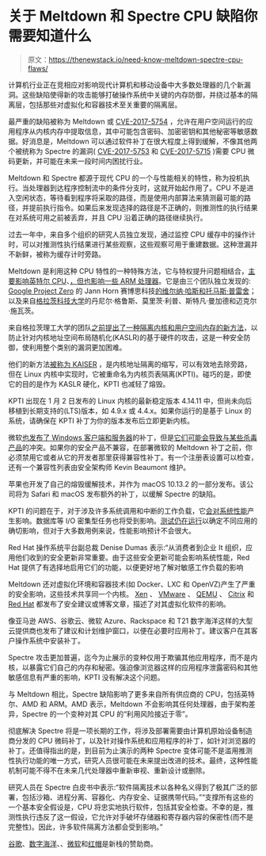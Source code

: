 # 关于 Meltdown 和 Spectre CPU 缺陷你需要知道什么

> 原文：<https://thenewstack.io/need-know-meltdown-spectre-cpu-flaws/>

计算机行业正在竞相应对影响现代计算机和移动设备中大多数处理器的几个新漏洞。这些缺陷使得新的攻击能够打破操作系统中关键的内存防御，并绕过基本的隔离层，包括那些对虚拟化和容器技术至关重要的隔离层。

最严重的缺陷被称为 Meltdown 或 [CVE-2017-5754](https://cve.mitre.org/cgi-bin/cvename.cgi?name=CVE-2017-5754) ，允许在用户空间运行的应用程序从内核内存中提取信息，其中可能包含密码、加密密钥和其他秘密等敏感数据。好消息是，Meltdown 可以通过软件补丁在很大程度上得到缓解，不像其他两个被统称为 Spectre 的漏洞( [CVE-2017-5753](https://cve.mitre.org/cgi-bin/cvename.cgi?name=CVE-2017-5753) 和 [CVE-2017-5715](https://cve.mitre.org/cgi-bin/cvename.cgi?name=CVE-2017-5715) )需要 CPU 微码更新，并可能在未来一段时间内困扰行业。

Meltdown 和 Spectre 都源于现代 CPU 的一个与性能相关的特性，称为投机执行。当处理器到达程序控制流中的条件分支时，这就开始起作用了。CPU 不是进入空闲状态，等待看到程序将采取的路径，而是使用内部算法来猜测最可能的路径，并提前执行指令。如果后来发现选择的路径是不正确的，则推测性的执行结果在对系统可用之前被丢弃，并且 CPU 沿着正确的路径继续执行。

过去一年中，来自多个组织的研究人员独立发现，通过监控 CPU 缓存中的操作计时，可以对推测性执行结果进行某些观察，这些观察可用于重建数据。这种泄漏并不新鲜，被称为缓存计时旁路。

Meltdown 是利用这种 CPU 特性的一种特殊方法，它与特权提升问题相结合，[主要影响英特尔 CPU](https://newsroom.intel.com/press-kits/security-exploits-intel-products/)、[，但也影响一些 ARM 处理器](https://developer.arm.com/support/security-update)。它是由三个团队独立发现的: [Google Project Zero](https://googleprojectzero.blogspot.com/) 的 Jann Horn 赛博思科技[的维尔纳·哈斯和托马斯·普雷舍](https://www.cyberus-technology.de/)；以及来自[格拉茨科技大学](https://www.tugraz.at/home/)的丹尼尔·格鲁斯、莫里茨·利普、斯特凡·曼加德和迈克尔·施瓦茨。

来自格拉茨理工大学的团队[之前提出了一种隔离内核和用户空间内存的新方法](https://gruss.cc/files/kaiser.pdf)，以防止针对内核地址空间布局随机化(KASLR)的基于硬件的攻击，这是一种安全防御，使利用整个类别的漏洞更加困难。

他们的新方法[被称为 KAISER](https://lwn.net/Articles/738975/) ，是内核地址隔离的缩写，可以有效地去除旁路，但在 Linux 内核中实现时，它被重命名为内核页表隔离(KPTI)。碰巧的是，即使它的目的是作为 KASLR 硬化，KPTI 也减轻了熔毁。

KPTI 出现在 1 月 2 日发布的 Linux 内核的最新稳定版本 4.14.11 中，但尚未向后移植到长期支持的(LTS)版本，如 4.9.x 或 4.4.x。如果你运行的是基于 Linux 的系统，请确保在 KPTI 补丁为你的版本发布后立即更新内核。

微软[也发布了 Windows 客户端和服务器](https://portal.msrc.microsoft.com/en-us/security-guidance/advisory/adv180002)的补丁，但是[它们可能会导致与某些杀毒产品](https://support.microsoft.com/en-us/help/4072699/important-information-regarding-the-windows-security-updates-released)的冲突。如果你的安全产品不兼容，在部署微软的 Meltdown 补丁之前，你必须禁用它或者从它的开发者那里获得兼容性补丁。有一个注册表设置可以检查，还有一个兼容性列表由安全架构师 Kevin Beaumont 维护。

苹果也开发了自己的熔毁缓解技术，并作为 macOS 10.13.2 的一部分发布。该公司将为 Safari 和 macOS 发布额外的补丁，以缓解 Spectre 的缺陷。

KPTI 的问题在于，对于涉及许多系统调用和中断的工作负载，它[会对系统性能](https://access.redhat.com/articles/3307751)产生影响。数据库等 I/O 密集型任务也将受到影响。[测试仍在运行](https://www.phoronix.com/scan.php?page=article&item=linux-kpti-pcid&num=2)以确定不同应用的确切影响，但对于大多数用例来说，性能影响预计不会很大。

Red Hat 操作系统平台副总裁 Denise Dumas 表示:“从消费者到企业 It 组织，应用他们收到的安全更新非常重要。由于这些安全更新可能会影响系统性能，Red Hat 提供了有选择地启用它们的功能，以便更好地了解对敏感工作负载的影响

Meltdown 还对虚拟化环境和容器技术(如 Docker、LXC 和 OpenVZ)产生了严重的安全影响，这些技术共享同一个内核。 [Xen](https://blog.xenproject.org/2018/01/04/xen-project-spectremeltdown-faq/) 、 [VMware](https://www.vmware.com/us/security/advisories/VMSA-2018-0002.html) 、 [QEMU](https://www.qemu.org/2018/01/04/spectre/) 、 [Citrix](https://support.citrix.com/article/CTX231390) 和 [Red Hat](https://access.redhat.com/security/vulnerabilities/speculativeexecution) 都发布了安全建议或博客文章，描述了对其虚拟化软件的影响。

像亚马逊 AWS、谷歌云、微软 Azure、Rackspace 和 T21 数字海洋这样的大型云提供商也发布了建议和计划维护窗口，以便在必要时应用补丁。建议客户在其客户操作系统中安装补丁。

Spectre 攻击更加普遍，迄今为止展示的变种仅用于欺骗其他应用程序，而不是内核，以暴露它们自己的内存和秘密。强迫像浏览器这样的应用程序泄露密码和其他敏感信息有严重的影响，KPTI 没有解决这个问题。

与 Meltdown 相比，Spectre 缺陷影响了更多来自所有供应商的 CPU，包括英特尔、AMD 和 ARM。AMD 表示，Meltdown 不会影响其任何处理器，由于架构差异，Spectre 的一个变种对其 CPU 的“利用风险接近于零”。

彻底解决 Spectre 将是一项长期的工作，将涉及部署需要由计算机原始设备制造商分发的 CPU 微码补丁，以及针对操作系统和应用程序的补丁，如针对浏览器的补丁。还值得指出的是，到目前为止演示的两种 Spectre 变体可能不是滥用推测性执行功能的唯一方式，研究人员很可能在未来提出改进的技术。最终，这种性能机制可能不得不在未来几代处理器中重新审视、重新设计或删除。

研究人员在 Spectre 白皮书中表示:“软件隔离技术以各种名义得到了极其广泛的部署，包括沙箱、进程分离、容器化、内存安全、证据携带代码。”“支撑所有这些的一个基本安全假设是，CPU 将忠实地执行软件，包括其安全检查。不幸的是，推测性执行违反了这一假设，它允许对手破坏存储器和寄存器内容的保密性(而不是完整性)。因此，许多软件隔离方法都会受到影响。”

[谷歌](https://cloud.google.com/kubernetes-engine)、[数字海洋](https://www.digitalocean.com/)、、[微软](https://azure.microsoft.com/en-us/?v=17.14)和[红帽](https://www.openshift.com/)是新栈的赞助商。

<svg xmlns:xlink="http://www.w3.org/1999/xlink" viewBox="0 0 68 31" version="1.1"><title>Group</title> <desc>Created with Sketch.</desc></svg>